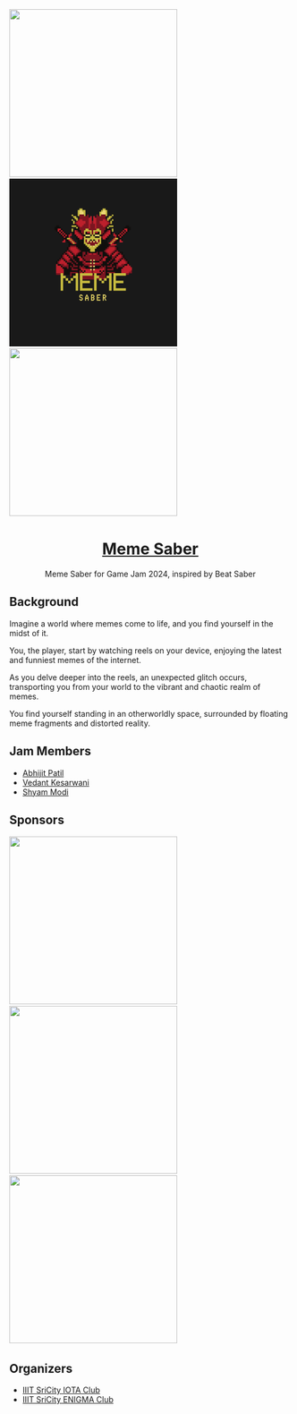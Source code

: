 <img src="https://github.com/InventedSarawak/Popeyies/assets/78657126/06b50897-f876-4e84-8e30-d3ef08647de8" height="300" width="300">
<img src="https://github.com/InventedSarawak/Popeyies/blob/main/rimberio%20(2).png" height="300" width="300">
<img src="https://github.com/InventedSarawak/Popeyies/assets/78657126/a9396b73-bb02-408d-97f5-7e20eee51318" height="300" width="300">
<h1 align="center"> <a href="">Meme Saber</a> </h1>

<p align="center">Meme Saber for Game Jam 2024, inspired by Beat Saber</p>

## Background
Imagine a world where memes come to life, and you find yourself in the midst of it.

You, the player, start by watching reels on your device, enjoying the latest and funniest memes of the internet.

As you delve deeper into the reels, an unexpected glitch occurs, transporting you from your world to the vibrant and chaotic realm of memes.

You find yourself standing in an otherworldly space, surrounded by floating meme fragments and distorted reality.

## Jam Members

- [Abhijit Patil](https://github.com/abhijit-23blaze/)
- [Vedant Kesarwani](https://github.com/InventedSarawak/)
- [Shyam Modi](https://github.com/shyxmzYU/)

## Sponsors
<img src="https://github.com/InventedSarawak/Popeyies/assets/78657126/2c4724b4-defc-4136-a8aa-e65943ecb0f1" height="300" width="300">
<img src="https://github.com/InventedSarawak/Popeyies/assets/78657126/b1ec8fd7-4426-4f2f-a985-2482a6fc71ae" height="300" width="300">
<img src="https://github.com/InventedSarawak/Popeyies/assets/78657126/9475f56b-236e-48c8-902f-a6ddae14dbf7" height="300" width="300">

## Organizers

- [IIIT SriCity IOTA Club](https://www.linkedin.com/company/iota-iiits/)
- [IIIT SriCity ENIGMA Club](https://github.com/Enigma-IIITS/)
